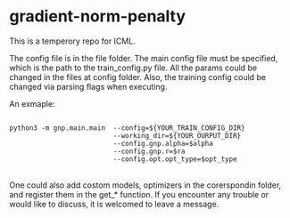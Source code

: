 # gradient-norm-penalty
This is a temperory repo for ICML. 

The config file is in the file folder. The main config file must be specified, which is the path to the train_config.py file. All the params could be changed in the files at config folder. Also, the training config could be changed via parsing flags when executing. 


An exmaple:

<code>
python3 -m gnp.main.main  --config=${YOUR_TRAIN_CONFIG_DIR}
                          --working_dir=${YOUR_OURPUT_DIR} 
                          --config.gnp.alpha=$alpha 
                          --config.gnp.r=$ra 
                          --config.opt.opt_type=$opt_type 
</code>

\
One could also add costom models, optimizers in the corerspondin folder, and register them in the get_* function. If you encounter any trouble or would like to discuss, it is welcomed to leave a message.
